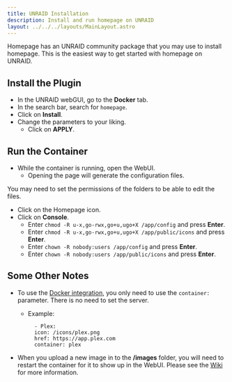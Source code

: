 ```yaml
---
title: UNRAID Installation
description: Install and run homepage on UNRAID
layout: ../../../layouts/MainLayout.astro
---
```


Homepage has an UNRAID community package that you may use to install homepage. This is the easiest way to get started with homepage on UNRAID.

## Install the Plugin

- In the UNRAID webGUI, go to the **Docker** tab.
- In the search bar, search for `homepage`.
- Click on **Install**.
- Change the parameters to your liking.
  - Click on **APPLY**.

## Run the Container

- While the container is running, open the WebUI.
  - Opening the page will generate the configuration files.

You may need to set the permissions of the folders to be able to edit the files.

- Click on the Homepage icon.
- Click on **Console**.
  - Enter `chmod -R u-x,go-rwx,go+u,ugo+X /app/config` and press **Enter**.
  - Enter `chmod -R u-x,go-rwx,go+u,ugo+X /app/public/icons` and press **Enter**.
  - Enter `chown -R nobody:users /app/config` and press **Enter**.
  - Enter `chown -R nobody:users /app/public/icons` and press **Enter**.

## Some Other Notes

- To use the [Docker integration](https://github.com/benphelps/homepage-docs/blob/main/src/pages/en/configs/docker.md), you only need to use the `container:` parameter. There is no need to set the server.

  - Example:

    ```
      - Plex:
      icon: /icons/plex.png
      href: https://app.plex.com
      container: plex
    ```

- When you upload a new image in to the **/images** folder, you will need to restart the container for it to show up in the WebUI. Please see the [Wiki](https://github.com/benphelps/homepage-docs/blob/main/src/pages/en/configs/services.md#icons) for more information.
